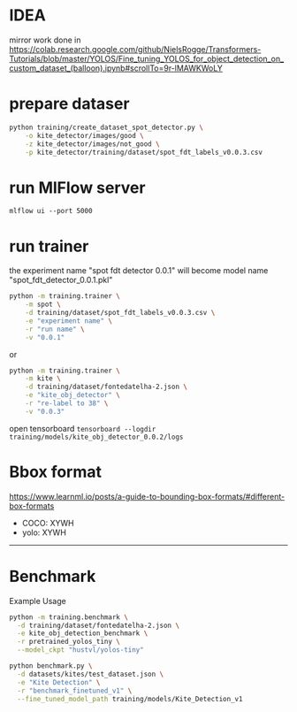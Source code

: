 # IDEA
mirror work done in https://colab.research.google.com/github/NielsRogge/Transformers-Tutorials/blob/master/YOLOS/Fine_tuning_YOLOS_for_object_detection_on_custom_dataset_(balloon).ipynb#scrollTo=9r-lMAWKWoLY


# prepare dataser
```bash
python training/create_dataset_spot_detector.py \
    -o kite_detector/images/good \
    -z kite_detector/images/not_good \
    -p kite_detector/training/dataset/spot_fdt_labels_v0.0.3.csv
```

# run MlFlow server
`mlflow ui --port 5000`

# run trainer
the experiment name "spot fdt detector 0.0.1" will become model name "spot_fdt_detector_0.0.1.pkl"

```bash
python -m training.trainer \
    -m spot \
    -d training/dataset/spot_fdt_labels_v0.0.3.csv \
    -e "experiment name" \
    -r "run name" \
    -v "0.0.1"
```
or
```bash
python -m training.trainer \
    -m kite \
    -d training/dataset/fontedatelha-2.json \
    -e "kite_obj_detector" \
    -r "re-label to 38" \
    -v "0.0.3"
```

open tensorboard
`tensorboard --logdir training/models/kite_obj_detector_0.0.2/logs`


# Bbox format
https://www.learnml.io/posts/a-guide-to-bounding-box-formats/#different-box-formats

- COCO: XYWH
- yolo: XYWH

---

# Benchmark
Example Usage

```bash
python -m training.benchmark \
  -d training/dataset/fontedatelha-2.json \
  -e kite_obj_detection_benchmark \
  -r pretrained_yolos_tiny \
  --model_ckpt "hustvl/yolos-tiny"
```
```bash
python benchmark.py \
  -d datasets/kites/test_dataset.json \
  -e "Kite Detection" \
  -r "benchmark_finetuned_v1" \
  --fine_tuned_model_path training/models/Kite_Detection_v1
```


